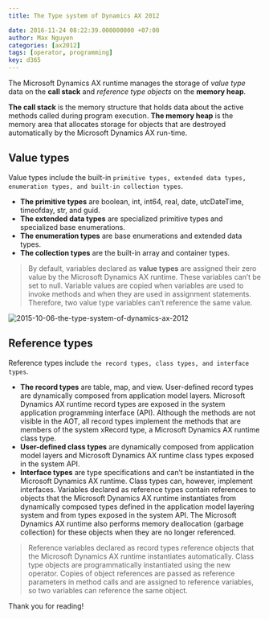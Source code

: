 ```yaml
---
title: The Type system of Dynamics AX 2012

date: 2016-11-24 08:22:39.000000000 +07:00
author: Max Nguyen
categories: [ax2012]
tags: [operator, programming]
key: d365
---
```


The Microsoft Dynamics AX runtime manages the storage of *value type* data on the **call stack** and *reference type objects* on the **memory heap**. 

**The call stack** is the memory structure that holds data about the active methods called during program execution. **The memory heap** is the memory area that allocates storage for objects that are destroyed automatically by the Microsoft Dynamics AX run-time.

## Value types

Value types include the built-in `primitive types, extended data types, enumeration types, and built-in collection types`.

* **The primitive types** are boolean, int, int64, real, date, utcDateTime, timeofday, str, and guid. 
* **The extended data types** are specialized primitive types and specialized base enumerations. 
* **The enumeration types** are base enumerations and extended data types. 
* **The collection types** are the built-in array and container types. 

<!--more-->
>By default, variables declared as **value types** are assigned their zero value by the Microsoft Dynamics AX runtime. These variables can’t be set to null. Variable values are copied when variables are used to invoke methods and when they are used in assignment statements. Therefore, two value type variables can’t reference the same value.

![2015-10-06-the-type-system-of-dynamics-ax-2012]({{site.url}}/assets/imagesposts/2015-10-06-the-type-system-of-dynamics-ax-2012.png)

## Reference types

Reference types include `the record types, class types, and interface types`.


* **The record types** are table, map, and view. User-defined record types are dynamically composed from application model layers. Microsoft Dynamics AX runtime record types are exposed in the system application programming interface (API). Although the methods are not visible in the AOT, all record types implement the methods that are members of the system xRecord type, a Microsoft Dynamics AX runtime class type. 
* **User-defined class types** are dynamically composed from application model layers and Microsoft Dynamics AX runtime class types exposed in the system API. 
* **Interface types** are type specifications and can’t be instantiated in the Microsoft Dynamics AX  runtime. Class types can, however, implement interfaces. Variables declared as reference types contain references to objects that the Microsoft Dynamics AX runtime instantiates from dynamically composed types defined in the application model layering system and from types exposed in the system API. The Microsoft Dynamics AX runtime also performs memory deallocation (garbage collection) for these objects when they are no longer referenced.

>Reference variables declared as record types reference objects that the Microsoft Dynamics AX runtime instantiates automatically. Class type objects are programmatically instantiated using the new operator. Copies of object references are passed as reference parameters in method calls and are assigned to reference variables, so two variables can reference the same object.  

Thank you for reading!
